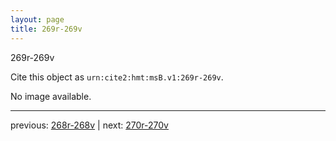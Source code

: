 ```yaml
---
layout: page
title: 269r-269v
---
```


269r-269v

Cite this object as `urn:cite2:hmt:msB.v1:269r-269v`.

No image available. 



---

previous: [268r-268v](../268r-268v/) | next: [270r-270v](../270r-270v/)